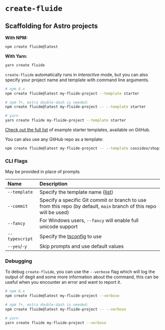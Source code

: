 # `create-fluide`

## Scaffolding for Astro projects

**With NPM:**

```bash
npm create fluide@latest
```

**With Yarn:**

```bash
yarn create fluide
```

`create-fluide` automatically runs in _interactive_ mode, but you can also specify your project name and template with command line arguments.

```bash
# npm 6.x
npm create fluide@latest my-fluide-project --template starter

# npm 7+, extra double-dash is needed:
npm create fluide@latest my-fluide-project -- --template starter

# yarn
yarn create fluide my-fluide-project --template starter
```

[Check out the full list][examples] of example starter templates, available on GitHub.

You can also use any GitHub repo as a template:

```bash
npm create fluide@latest my-fluide-project -- --template cassidoo/shopify-react-fluide
```

### CLI Flags

May be provided in place of prompts

| Name           | Description                                                                                                         |
| :------------- | :------------------------------------------------------------------------------------------------------------------ |
| `--template`   | Specify the template name ([list][examples])                                                                        |
| `--commit`     | Specify a specific Git commit or branch to use from this repo (by default, `main` branch of this repo will be used) |
| `--fancy`      | For Windows users, `--fancy` will enable full unicode support                                                       |
| `--typescript` | Specify the [tsconfig][typescript] to use                                                                           |
| `--yes`/`-y`   | Skip prompts and use default values                                                                                 |

### Debugging

To debug `create-fluide`, you can use the `--verbose` flag which will log the output of degit and some more information about the command, this can be useful when you encounter an error and want to report it.

```bash
# npm 6.x
npm create fluide@latest my-fluide-project --verbose

# npm 7+, extra double-dash is needed:
npm create fluide@latest my-fluide-project -- --verbose

# yarn
yarn create fluide my-fluide-project --verbose
```

[examples]: https://github.com/withfluide/fluide/tree/main/examples
[typescript]: https://github.com/withfluide/fluide/tree/main/packages/fluide/tsconfigs
